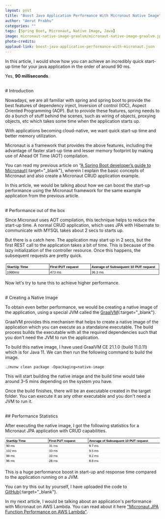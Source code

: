 ```yaml
---
layout: post
title: "Boost Java Application Performance With Micronaut Native Image"
author: "Amrut Prabhu"
categories: ""
tags: [Spring Boot, Micronaut, Native Image, Java]
image: micronaut-native-image-graalvm/micronaut-native-image-graalvm.jpg
photo-credits: 
applaud-link: boost-java-application-performance-with-micronaut.json
---
```

In this article, I would show how you can achieve an incredibly quick start-up time for your java application in the order of around 90 ms.

Yes, **90 milliseconds**.

<br/>
# Introduction

Nowadays, we are all familiar with spring and spring boot to provide the best features of dependency inject, Inversion of control (IOC), Aspect Oriented Programming (AOP). But to provide these features, spring needs to do a bunch of stuff behind the scenes, such as wiring of objects, proxying objects, etc which takes some time when the application starts up.

With applications becoming cloud-native, we want quick start-up time and better memory utilization.

Micronaut is a framework that provides the above features, including the advantage of faster start-up time and lesser memory footprint by making use of Ahead Of Time (AOT) compilation.

You can read my previous article on “[A Spring Boot developer’s guide to Micronaut](/springboot-developers-guide-to-micronaut.html){:target="_blank"}, wherein I explain the basic concepts of Micronaut and also create a Micronaut CRUD application example.

In this article, we would be talking about how we can boost the start-up performance using the Micronaut framework for the same example application from the previous article.

<br/>
# Performance out of the box

Since Micronaut uses AOT compilation, this technique helps to reduce the start-up time. A normal CRUD application, which uses JPA with Hibernate to communicate with MYSQL takes about 2 secs to starts up.

But there is a catch here. The application may start up in 2  secs, but the first REST call to the application takes a bit of time. This is because of the lazy initialization of the controller resource. Once this happens, the subsequent requests are pretty quick.

![Micronaut Statistics](/assets/img/spring-boot-micronaut-guide/stats.png)

Now let's try to tune this to achieve higher performance.

<br/>
# Creating a Native Image

To obtain even better performance, we would be creating a native image of the application, using a special JVM called the [GraalVM](https://www.graalvm.org/){:target="_blank"}.

GraalVM provides this mechanism that helps to create a native image of the application which you can execute as a standalone executable. The build process builds the executable with all the required dependencies such that you don't need the JVM to run the application.

To build this native image, I have used GraalVM CE 21.1.0 (build 11.0.11) which is for Java 11. We can then run the following command to build the image.
```
./mvnw clean package -Dpackaging=native-image
```
This will start building the native image and the build time would take around 3–5 mins depending on the system you have.

Once the build finishes, there will be an executable created in the target folder. You can execute it as any other executable and you don't need a JVM to run it.

<br/>
## Performance Statistics

After executing the native image, I got the following statistics for a Micronaut JPA application with CRUD capabilities.

![Micronaut Native Image Statistics](/assets/img/micronaut-native-image-graalvm/micronaut-native-image-statistics.png)

This is a huge performance boost in start-up and response time compared to the application running on a JVM.

You can try this out by yourself, I have uploaded the code to [GitHub](https://github.com/amrutprabhu/micronaut-workout/tree/master/MicronautApp){:target="_blank"}.

In my next article, I would be talking about an application's performance with Micronaut on AWS Lambda. You can read about it here ["Micronaut JPA Function Performance on AWS Lambda"](https://refactorfirst.com/micronaut-jpa-aws-lambda-function.html).